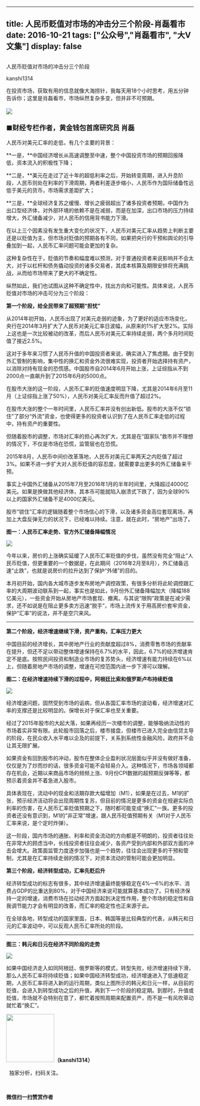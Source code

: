 
---
title:  人民币贬值对市场的冲击分三个阶段-肖磊看市
date: 2016-10-21
tags: ["公众号","肖磊看市", "大V文集"]
display: false
---


## 



人民币贬值对市场的冲击分三个阶段




kanshi1314




在投资市场，获取有用的信息就像大海捞针，我每天用18个小时思考，用五分钟告诉你；这里是肖磊看市，市场纵然复杂多变，但并非不可预期。


**<strong style="max-width: 100%; font-size: 18px; text-align: justify; line-height: 1.6; text-indent: 40px; box-sizing: border-box !important; word-wrap: break-word !important;"><img data-s="300,640" data-type="jpeg" src="http://mmbiz.qpic.cn/mmbiz_jpg/rIYcHn0KrPTicU6A0fOEF7HnUGwxVTLJWCUvIfiaIWdPf5rNVYhaa13l6wicGFAUqfrdkIznJ7Ivlzra1tLZx7LGA/0?wx_fmt=jpeg" data-ratio="0.542" data-w="500"/> &nbsp; &nbsp; &nbsp; &nbsp; &nbsp; &nbsp; &nbsp; &nbsp; &nbsp;**</strong>

**<strong style="max-width: 100%; font-size: 18px; text-align: justify; line-height: 1.6; text-indent: 40px; box-sizing: border-box !important; word-wrap: break-word !important;">■财经专栏作者，黄金钱包首席研究员 肖磊**</strong>



人民币对美元汇率的走低，有几个主要的背景：



**一是，**中国经济增长从高速调整至中速，整个中国投资市场的预期回报降低，资本流入的积极性下降；



**二是，**美元在走过了近十年的超低利率之后，开始转变周期，进入升息阶段，人民币则处在利率的下滑周期，两者利差逐步缩小，人民币作为国际储备性远低于美元的货币，市场需求差距扩大；



**三是，**全球经济复苏之缓慢、增长之疲弱超出了诸多投资者预期，中国作为出口型经济体，对外部环境的依赖不是在减弱，而是在加深，出口市场的压力持续增大，外汇储备减少，对人民币的信用背书能力下滑。



在以上三个因素没有发生重大变化的状况下，人民币对美元汇率从趋势上判断主要还是以贬值为主，但市场对贬值的预期各有不同，如果把央行的干预和舆论的引导叠加到一起，人民币汇率问题可能会更加的复杂。



这种复杂性在于，贬值的节奏和幅度难以预测，对于普通投资者来说影响并不会太大，对于以杠杆和债务撬动投资的诸多交易者，其成本核算及期限安排将充满挑战，从而给市场带来了更大的不确定性。





纵然如此，我们也试图从这种不确定性中，找出方向和可能性。具体来说，人民币贬值对市场的冲击可分为三个阶段：



**第一个阶段，给全民带来了超预期“担忧”**



从2014年初开始，人民币出现了对美元走弱的迹象，为了更好的适应市场变化，央行在2014年3月扩大了人民币对美元汇率日波幅，从原来的1%扩大至2%。实际上这也是一次比较被动的改革，而后人民币对美元汇率持续走弱，两个多月时间贬值了接近2.5%。



这对于多年来习惯了人民币升值的中国投资者来说，确实进入了焦虑期。由于受到外汇管制的影响，集中性的换汇和资金外流很难实现，投资者开始选择持有资产，以消除对持有现金的恐慌感。中国股市自2014年6月开始上涨，上证综指从不到2000点一直飙升到了2015年6月的5000点。



在股市大涨的这一阶段，人民币汇率的贬值速度明显下降，尤其是2014年6月至11月（上证综指上涨了50%），人民币对美元汇率反而升值了超过2%。



在股市大涨的整个一年时间里，人民币汇率并没有创出新低。股市的大涨不仅“锁住”了部分“外流”资金，也使得更多的投资者认识到了在人民币汇率走低的过程中，持有资产的重要性。



但随着股市的调整，市场对汇率的担心再次扩大，尤其是在“国家队”救市并不理想的情况下，不仅是市场在恐慌，监管层也在恐慌。



2015年8月，人民币中间价改革落地，人民币对美元汇率两天之内贬值了超过3%。如果不进一步扩大对人民币贬值的容忍度，就需要拿出更多的外汇储备来干预。



事实上中国外汇储备从2015年7月至2016年1月的半年时间里，大降超过4000亿美元。如果是换做其他经济体，其本币可能就陷入崩溃式下跌了，因为全球90%以上的国家外汇储备不足4000亿美元。



股市“锁住”汇率的逻辑随着整个市场信心的下滑，以及诸多资金高位套现离场，再加上大盘反弹无力的状况下，已经难以持续。注意，就在此时，“房地产”出场了。



**图一：人民币汇率走势、官方外汇储备降幅情况**

<img data-s="300,640" data-type="jpeg" src="http://mmbiz.qpic.cn/mmbiz_jpg/rIYcHn0KrPTicU6A0fOEF7HnUGwxVTLJWbZiaH4RSnGbcWvV4x3wAAbwiacsLklp7k07WLIrLnHq5oc7X1jTdeLkQ/0?wx_fmt=jpeg" data-ratio="0.367827868852459" data-w="976"/>

今年以来，房价的上涨确实延缓了人民币汇率贬值的步伐，虽然没有完全“阻止”人民币贬值，但更重要的一个数据是，在此期间（2016年2月至8月），外汇储备迅速“止跌”，也就是说房价的拉升达到了保护“外储”的目的。



本月初开始，国内各大城市逐步发布房地产调控政策，有很多分析将此轮调控跟汇率的大周期波动联系到一起，事实也是如此，9月份外汇储备降幅加大（降幅188亿美元），一些资金开始从房地产市场套现、撤离。与其说“限购”政策是在减少需求，还不如说是在阻止更多卖方迅速“脱手”，市场上流传关于用高房价套牢资金，保护“汇率”的说法，并不是空穴来风。

****

**第二个阶段，经济增速继续下滑，资产重构，汇率压力更大**



中国目前的经济增长，其中房地产行业的贡献度超过8%，消费零售市场的贡献率在提升，但还不足以带动整体增速保持在6.7%的水平，因此，6.7%的经济增速肯定不是底。按照民间投资和制造业市场的复苏势头，经济增速有能力持续在6%以上，但随着房地产市场的调整，增速在可控范围内进一步下滑可以理解。



**图二：在经济增速持续下滑的过程中，阿根廷比索和俄罗斯卢布持续贬值**

<img data-s="300,640" data-type="jpeg" src="http://mmbiz.qpic.cn/mmbiz_jpg/rIYcHn0KrPTicU6A0fOEF7HnUGwxVTLJWIVZ6jYtTdk6Le8U0mHsPVwicicDf6DmFCFqZCbfEsvLOcS9Tib1Sp92Dg/0?wx_fmt=jpeg" data-ratio="0.39375" data-w="960"/>



经济增速问题，固然受到市场的诟病，但从各国汇率市场的波动看，经济增速对汇率的支撑还是比较明显的。保增长对于保汇率也至关重要。



经过了2015年股市的大起大落，如果再经历一次楼市的调整，能够吸纳流动性的市场着实非常有限。此轮股市回落之后，楼市接盘，但楼市已进入完全由信贷主导的阶段，在民众收入水平难以企及的前提下，关系到系统性金融风险，政府并不会让其无限扩展。



如果资金有回到股市的冲动，股市在整体企业盈利状况层面似乎并没有做好准备，仅仅是为了炒而炒的话，很多资金可能不会轻易介入。这种情况下，市场各领域都存在机会，近期以来商品市场的频频上涨、9月份CPI数据的超预期反弹等等，都预示着资金并不着急进入股市。



具体表现在，流动中的现金和活期存款大幅增加（M1），如果是在过去，M1的扩张，预示经济活动将会出现周期性复苏，但目前的情况是更多的资金在规避实际负利率的伤害，在人民币汇率贬值预期之下，随时都可能变成“换汇”一族。更多的投资者还没有意识到，M1的“非正常”增速，跟人民币贬值预期有关（M1对于人民币汇率来说，是个定时炸弹）。



这一阶段，国内市场的通胀、利率和资金流动的方向都是不明朗的，投资者往往处在非常大的顾虑当中，长线投资者往往会减少，各资产受到内部和外部双方面的冲击会增大。政策面监管力度逐步加强也是一个趋势，往往会出现更多的干预和管制，尤其是在汇率持续走弱的情况下，对资本流动的管制可能会更加明显。





**第三个阶段，经济转型成功，汇率先贬后升**



经济转型成功的标志有很多，其中经济增速最终能够稳定在4%—6%的水平、消费占GDP的比重达到80%，对于中国经济来说可能就算基本成功了。只有经济保持一定的增速，消费市场在拉动经济方面起到决定性作用，整个市场的稳定性和自我调节能力才会有明显的改善，而汇率的稳定性也正来源于此。



在全球各地，转型成功的国家里面，日本、韩国等是比较典型的代表，从韩元和日元的汇率波动中，可以反观人民币汇率所处的阶段。

****

**图三：韩元和日元在经济不同阶段的走势**

<img data-s="300,640" data-type="jpeg" src="http://mmbiz.qpic.cn/mmbiz_jpg/rIYcHn0KrPTicU6A0fOEF7HnUGwxVTLJW5Ysja1xWKA6qfC44M5mPFBD8mOOmicqpiaGo4IiatpF24dG83WEuBhBWw/0?wx_fmt=jpeg" data-ratio="0.3865546218487395" data-w="952"/>

如果中国经济走入如同阿根廷、俄罗斯等的模式，转型失败，经济增速持续下滑，那么人民币汇率将持续贬值；如果中国经济转型成功，经济增速进入了低速稳定期，人民币汇率将进入新的运行周期，类似上图所示的韩元和日元一样，从目前的贬值，会进入到转型成功之后的升值，再到下一个阶段的稳定期。到那时，升值或贬值，市场就不会特别在意了，都忙着按照周期来配置资产，而不是一有风吹草动就忙着“换汇”。



<img data-ratio="1" data-s="300,640" src="http://mmbiz.qpic.cn/mmbiz/rIYcHn0KrPQ4nqiakSpAnZPNSBYdTtpdCELmtbN8iasCKX0AXDKwVJIq1gWcaGVbdt83BgU9ibs9W4vKo34H3ZOBw/640?" data-type="png" data-w="129" style="box-sizing: border-box !important; word-wrap: break-word !important; visibility: visible !important; width: 129px !important;" width="129px">**（kanshi1314）**

 &nbsp; 独家分析，扫码关注。





&nbsp;




**微信扫一扫赞赏作者**













